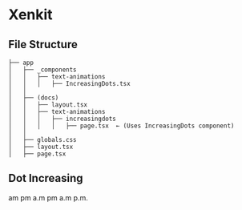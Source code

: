 # Xenkit

## File Structure
``` 
├── app
│   ├── _components
│   │   ├── text-animations
│   │   │   ├── IncreasingDots.tsx
│   │
│   ├── (docs)
│   │   ├── layout.tsx
│   │   ├── text-animations
│   │   │   ├── increasingdots
│   │   │   │   ├── page.tsx  ← (Uses IncreasingDots component)
│   │
│   ├── globals.css
│   ├── layout.tsx
│   ├── page.tsx
```


## Dot Increasing
am pm
a.m pm
a.m p.m.
